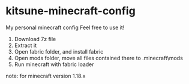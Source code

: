 # kitsune-minecraft-config
My personal minecraft config
Feel free to use it!

1. Download 7z file
2. Extract it
3. Open fabric folder, and install fabric
4. Open mods folder, move all files contained there to \.minecraft\mods
5. Run minecraft with fabric loader

note: 
for minecraft version 1.18.x
